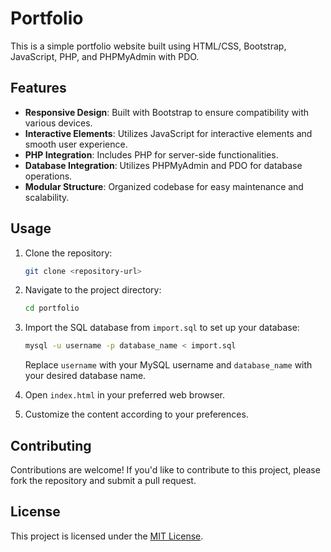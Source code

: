 # Portfolio

This is a simple portfolio website built using HTML/CSS, Bootstrap, JavaScript, PHP, and PHPMyAdmin with PDO.

## Features

- **Responsive Design**: Built with Bootstrap to ensure compatibility with various devices.
- **Interactive Elements**: Utilizes JavaScript for interactive elements and smooth user experience.
- **PHP Integration**: Includes PHP for server-side functionalities.
- **Database Integration**: Utilizes PHPMyAdmin and PDO for database operations.
- **Modular Structure**: Organized codebase for easy maintenance and scalability.

## Usage

1. Clone the repository:

    ```bash
    git clone <repository-url>
    ```

2. Navigate to the project directory:

    ```bash
    cd portfolio
    ```

3. Import the SQL database from `import.sql` to set up your database:

    ```bash
    mysql -u username -p database_name < import.sql
    ```

   Replace `username` with your MySQL username and `database_name` with your desired database name.

4. Open `index.html` in your preferred web browser.

5. Customize the content according to your preferences.

## Contributing

Contributions are welcome! If you'd like to contribute to this project, please fork the repository and submit a pull request.

## License

This project is licensed under the [MIT License](LICENSE).

